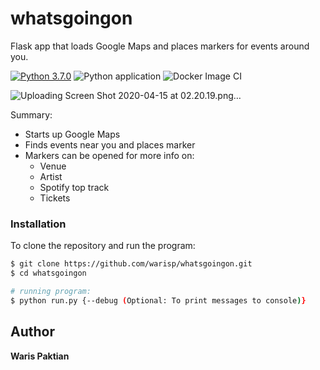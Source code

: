 # whatsgoingon
Flask app that loads Google Maps and places markers for events around you.

[![Python 3.7.0](https://img.shields.io/badge/python-3.7.0-green.svg)](https://www.python.org/downloads/release/python-370/) ![Python application](https://github.com/warisp/whatsgoingon/workflows/Python%20application/badge.svg) ![Docker Image CI](https://github.com/warisp/whatsgoingon/workflows/Docker%20Image%20CI/badge.svg?branch=master) 

![Uploading Screen Shot 2020-04-15 at 02.20.19.png…](https://user-images.githubusercontent.com/20805071/79286087-c65c1c00-7ebf-11ea-898e-65db0f76c813.png) 

Summary:
 - Starts up Google Maps
 - Finds events near you and places marker
 - Markers can be opened for more info on:
   - Venue
   - Artist
   - Spotify top track
   - Tickets

### Installation

To clone the repository and run the program:

```sh
$ git clone https://github.com/warisp/whatsgoingon.git
$ cd whatsgoingon

# running program:
$ python run.py {--debug (Optional: To print messages to console)}
```

## Author
**Waris Paktian**
